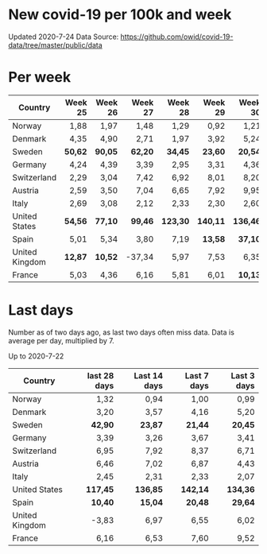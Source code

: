 # New covid-19 per 100k and week
Updated 2020-7-24
Data Source: https://github.com/owid/covid-19-data/tree/master/public/data

# Per week
|Country|Week 25|Week 26|Week 27|Week 28|Week 29|Week 30|
| --- | --: | --: | --: | --: | --: | --: |
|Norway|1,88 |1,97 |1,48 |1,29 |0,92 |1,21 |
|Denmark|4,35 |4,90 |2,71 |1,97 |3,92 |5,24 |
|Sweden|**50,62** |**90,05** |**62,20** |**34,45** |**23,60** |**20,54** |
|Germany|4,24 |4,39 |3,39 |2,95 |3,31 |4,36 |
|Switzerland|2,29 |3,04 |7,42 |6,92 |8,01 |8,20 |
|Austria|2,59 |3,50 |7,04 |6,65 |7,92 |9,95 |
|Italy|2,69 |3,08 |2,12 |2,33 |2,30 |2,60 |
|United States|**54,56** |**77,10** |**99,46** |**123,30** |**140,11** |**136,46** |
|Spain|5,01 |5,34 |3,80 |7,19 |**13,58** |**37,10** |
|United Kingdom|**12,87** |**10,52** |-37,34 |5,97 |7,53 |6,35 |
|France|5,03 |4,36 |6,16 |5,81 |6,01 |**10,13** |

# Last days
Number as of two days ago, as last two days often miss data.  Data is average per day, multiplied by 7.

Up to 2020-7-22

|Country|last 28 days|Last 14 days|Last 7 days|Last 3 days|
| --- | --: | --: | --: | --: |
|Norway|1,32|0,94|1,00|0,99|
|Denmark|3,20|3,57|4,16|5,20|
|Sweden|**42,90**|**23,87**|**21,44**|**20,45**|
|Germany|3,39|3,26|3,67|3,41|
|Switzerland|6,95|7,92|8,37|6,71|
|Austria|6,46|7,02|6,87|4,43|
|Italy|2,45|2,31|2,33|2,07|
|United States|**117,45**|**136,85**|**142,14**|**134,36**|
|Spain|**10,40**|**15,04**|**20,48**|**29,64**|
|United Kingdom|-3,83|6,97|6,55|6,02|
|France|6,16|6,53|7,60|9,52|
